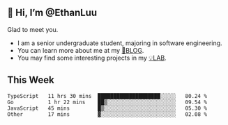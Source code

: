 ## 👋 Hi, I’m @EthanLuu

Glad to meet you.

- I am a senior undergraduate student, majoring in software engineering.
- You can learn more about me at my [📝BLOG](https://blog.ethanloo.cn).
- You may find some interesting projects in my [💡LAB](https://lab.ethanloo.cn).

## This Week
<!--START_SECTION:waka-->

```text
TypeScript   11 hrs 30 mins  ████████████████████░░░░░   80.24 %
Go           1 hr 22 mins    ██▒░░░░░░░░░░░░░░░░░░░░░░   09.54 %
JavaScript   45 mins         █▒░░░░░░░░░░░░░░░░░░░░░░░   05.30 %
Other        17 mins         ▓░░░░░░░░░░░░░░░░░░░░░░░░   02.08 %
```

<!--END_SECTION:waka-->
